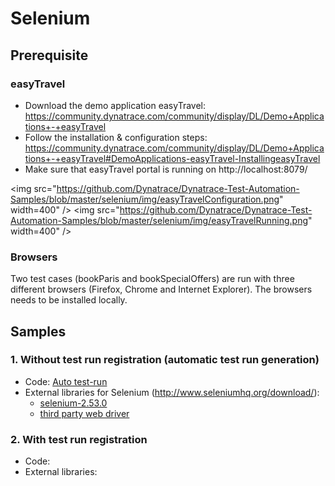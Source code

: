 # Selenium

## Prerequisite

### easyTravel

* Download the demo application easyTravel: https://community.dynatrace.com/community/display/DL/Demo+Applications+-+easyTravel
* Follow the installation & configuration steps: https://community.dynatrace.com/community/display/DL/Demo+Applications+-+easyTravel#DemoApplications-easyTravel-InstallingeasyTravel
* Make sure that easyTravel portal is running on http://localhost:8079/ 

<img src="https://github.com/Dynatrace/Dynatrace-Test-Automation-Samples/blob/master/selenium/img/easyTravelConfiguration.png" width=400" /> <img src="https://github.com/Dynatrace/Dynatrace-Test-Automation-Samples/blob/master/selenium/img/easyTravelRunning.png" width=400" />

### Browsers

Two test cases (bookParis and bookSpecialOffers) are run with three different browsers (Firefox, Chrome and Internet Explorer). The browsers needs to be installed locally.

## Samples

### 1. Without test run registration (automatic test run generation)

* Code: [Auto test-run](./code/auto-test-run/)
* External libraries for Selenium (http://www.seleniumhq.org/download/):
  * [selenium-2.53.0](./code/auto-test-run/lib/selenium-2.53.0) 
  * [third party web driver](./code/auto-test-run/lib/driver)

### 2. With test run registration

* Code: 
* External libraries: 
